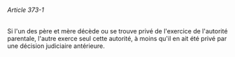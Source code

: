 ###### Article 373-1

Si l'un des père et mère décède ou se trouve privé de l'exercice de l'autorité parentale, l'autre exerce seul cette autorité, à moins qu'il en ait été privé par une décision judiciaire antérieure.

